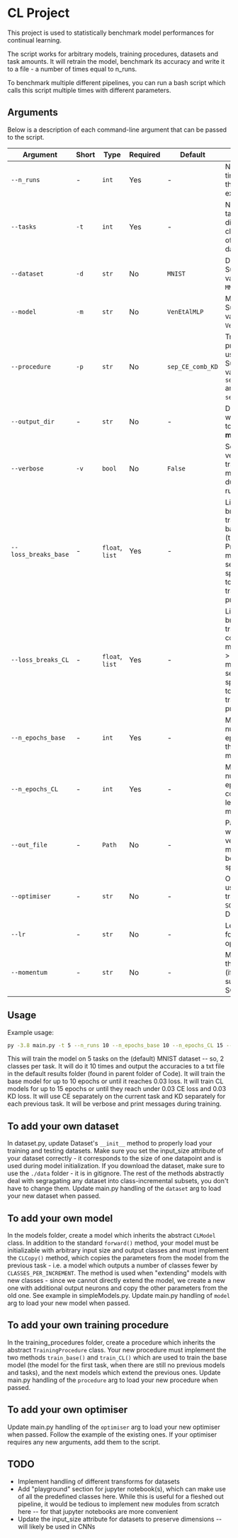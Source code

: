 # CL Project

This project is used to statistically benchmark model performances for continual learning.

The script works for arbitrary models, training procedures, datasets and task amounts. It will retrain the model, benchmark its accuracy and write it to a file - a number of times equal to n_runs.

To benchmark multiple different pipelines, you can run a bash script which calls this script multiple times with different parameters.

## Arguments

Below is a description of each command-line argument that can be passed to the script.

| Argument | Short | Type | Required | Default | Description |
|----------|-------|------|----------|---------|-------------|
| `--n_runs` | - | `int` | Yes | - | Number of times to run the experiment. |
| `--tasks` | `-t` | `int` | Yes | - | Number of tasks -- must divide the total class numbere of your chosen dataset. |
| `--dataset` | `-d` | `str` | No | `MNIST` | Dataset to use. Supported values are `MNIST`. |
| `--model` | `-m` | `str` | No | `VenEtAlMLP` | Model to use. Supported values are `VenEtAlMLP`. |
| `--procedure` | `-p` | `str` | No | `sep_CE_comb_KD` | Training procedure to use. Supported values are `sep_CE_comb_KD` and `sep_CE_sep_KD`. |
| `--output_dir` | - | `str` | No | - | Directory to write results to. **Directory must exist!** |
| `--verbose` | `-v` | `bool` | No | `False` | Set to `True` for verbose training messages during each run. |
| `--loss_breaks_base` | - | `float`, `list` | Yes | - | List of loss breaks for training the base model (task 0). Provide multiple values separated by spaces. Adapt to chosen training procedure. |
| `--loss_breaks_CL` | - | `float`, `list` | Yes | - | List of loss breaks for training continual models (tasks > 0). Provide multiple values separated by spaces. Adapt to chosen training procedure. |
| `--n_epochs_base` | - | `int` | Yes | - | Maximum number of epochs to train the base model. |
| `--n_epochs_CL` | - | `int` | Yes | - | Maximum number of epochs to train continual learning (CL) models. |
| `--out_file` | - | `Path` | No | - | Path to a file where all verbose messages will be saved if specified. |
| `--optimiser` | - | `str` | No | - | Optimizer to use during training (e.g., `SGD`, `Adam`). Default is `SGD`. |
| `--lr` | - | `str` | No | - | Learning rate for the optimizer. |
| `--momentum` | - | `str` | No | - | Momentum for the optimizer (if applicable, such as with SGD). |

## Usage

Example usage:

```bash
py -3.8 main.py -t 5 --n_runs 10 --n_epochs_base 10 --n_epochs_CL 15 --loss_breaks_base 0.03 --loss_breaks_CL 0.03 0.03 --dataset MNIST --procedure sep_ce_sep_kd --verbose
```

This will train the model on 5 tasks on the (default) MNIST dataset -- so, 2 classes per task. It will do it 10 times and output the accuracies to a txt file in the default results folder (found in parent folder of Code). It will train the base model for up to 10 epochs or until it reaches 0.03 loss. It will train CL models for up to 15 epochs or until they reach under 0.03 CE loss and 0.03 KD loss. It will use CE separately on the current task and KD separately for each previous task. It will be verbose and print messages during training.

## To add your own dataset

In dataset.py, update Dataset's `__init__` method to properly load your training and testing datasets. Make sure you set the input_size attribute of your dataset correctly - it corresponds to the size of one datapoint and is used during model initialization. If you download the dataset, make sure to use the `./data` folder - it is in gitignore.
The rest of the methods abstractly deal with segragating any dataset into class-incremental subsets, you don't have to change them.
Update main.py handling of the `dataset` arg to load your new dataset when passed.

## To add your own model

In the models folder, create a model which inherits the abstract `CLModel` class. In addition to the standard `forward()` method, your model must be initializable with arbitrary input size and output classes and must implement the `CLCopy()` method, which copies the parameters from the model from the previous task - i.e. a model which outputs a number of classes fewer by `CLASSES_PER_INCREMENT`.  The method is used when "extending" models with new classes - since we cannot directly extend the model, we create a new one with additional output neurons and copy the other parameters from the old one. See example in simpleModels.py.
Update main.py handling of `model` arg to load your new model when passed.

## To add your own training procedure

In the training_procedures folder, create a procedure which inherits the abstract `TrainingProcedure` class. Your new procedure must implement the two methods `train_base()` and `train_CL()` which are used to train the base model (the model for the first task, when there are still no previous models and tasks), and the next models which extend the previous ones.
Update main.py handling of the `procedure` arg to load your new procedure when passed.

## To add your own optimiser

Update main.py handling of the `optimiser` arg to load your new optimiser when passed. Follow the example of the existing ones. If your optimiser requires any new arguments, add them to the script.

## TODO

- Implement handling of different transforms for datasets
- Add "playground" section for jupyter notebook(s), which can make use of all the predefined classes here. While this is useful for a fleshed out pipeline, it would be tedious to implement new modules from scratch here -- for that jupyter notebooks are more convenient
- Update the input_size attribute for datasets to preserve dimensions -- will likely be used in CNNs